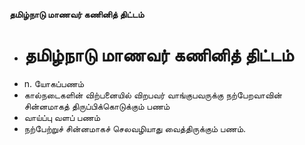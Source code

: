 **தமிழ்நாடு மாணவர் கணினித் திட்டம்**
- # தமிழ்நாடு மாணவர் கணினித் திட்டம்
- n. யோகப்பணம்
- கால்நடைகளின் விற்பனையில் விறபவர் வாங்குபவருக்கு நற்பேறவாவின் சின்னமாகத் திருப்பிக்கொடுக்கும் பணம்
- வாய்ப்பு வளப் பணம்
- நற்பேற்றுச் சின்னமாகச் செலவழியாது வைத்திருக்கும் பணம்.

